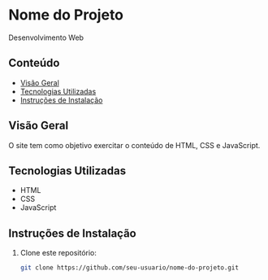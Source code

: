 # Nome do Projeto

Desenvolvimento Web

## Conteúdo

- [Visão Geral](#visão-geral)
- [Tecnologias Utilizadas](#tecnologias-utilizadas)
- [Instruções de Instalação](#instruções-de-instalação)

## Visão Geral

O site tem como objetivo exercitar o conteúdo de HTML, CSS e JavaScript.

## Tecnologias Utilizadas

- HTML
- CSS
- JavaScript

## Instruções de Instalação

1. Clone este repositório:

   ```bash
   git clone https://github.com/seu-usuario/nome-do-projeto.git

